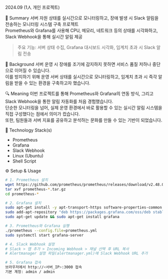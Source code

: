2024.09 (1人 개인 프로젝트)

📌 Summary
서버 자원 상태를 실시간으로 모니터링하고, 장애 발생 시 Slack 알림을 전송하는 모니터링 시스템 구축 프로젝트  
Prometheus와 Grafana를 사용해 CPU, 메모리, 네트워크 등의 상태를 시각화하고, Slack Webhook을 통해 실시간 알림 제공  
> 주요 기능: 서버 상태 수집, Grafana 대시보드 시각화, 임계치 초과 시 Slack 알림 전송

🤔 Background
서버 운영 시 장애를 조기에 감지하지 못하면 서비스 품질 저하나 중단으로 이어질 수 있습니다.  
이를 방지하기 위해 운영 서버 상태를 실시간으로 모니터링하고, 임계치 초과 시 즉각 알림을 받을 수 있는 환경을 구축하고자 했습니다.  

🔍 Meaning
이번 프로젝트를 통해 Prometheus와 Grafana의 연동 방식, 그리고 Slack Webhook을 통한 알림 자동화를 처음 경험했습니다.  
단순한 모니터링을 넘어, 실제 운영 환경에서 바로 활용할 수 있는 실시간 알림 시스템을 직접 구성했다는 점에서 의미가 컸습니다.  
또한, 팀원들과 서버 지표를 공유하고 분석하는 문화를 만들 수 있는 기반이 되었습니다.

🔨 Technology Stack(s)
- Prometheus
- Grafana
- Slack Webhook
- Linux (Ubuntu)
- Shell Script

⚙️ Setup & Usage
```bash
# 1. Prometheus 설치
wget https://github.com/prometheus/prometheus/releases/download/v2.48.0/prometheus-2.48.0.linux-amd64.tar.gz
tar xvf prometheus-*.tar.gz
cd prometheus-*

# 2. Grafana 설치
sudo apt-get install -y apt-transport-https software-properties-common
sudo add-apt-repository "deb https://packages.grafana.com/oss/deb stable main"
sudo apt-get update && sudo apt-get install grafana

# 3. Prometheus와 Grafana 실행
./prometheus --config.file=prometheus.yml
sudo systemctl start grafana-server

# 4. Slack Webhook 설정
# Slack > 앱 추가 > Incoming Webhook > 채널 선택 후 URL 복사
# Alertmanager 설정 파일(alertmanager.yml)에 Slack Webhook URL 추가

# 5. Grafana 접속
브라우저에서 http://<서버_IP>:3000 접속  
기본 계정: admin / admin
